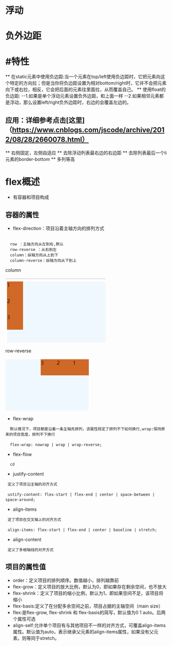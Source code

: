 # 浮动
# 负外边距
# #特性
** 在static元素中使用负边距:当一个元素在top/left使用负边距时，它把元素向这个特定的方向拉；但是当你将负边距设置为相对bottom/right时，它并不会把元素向下或右拉，相反，它会把后面的元素往里面拉，从而覆盖自己。
** 使用float的负边距:
   --1.如果是单个浮动元素设置负外边距，和上面一样 
   --2.如果相邻元素都是浮动，那么设置left/right负外边距时，右边的会覆盖左边的。
## 应用：详细参考点击[这里]（https://www.cnblogs.com/jscode/archive/2012/08/28/2660078.html）
** 右侧固定，左侧自适应
** 去除浮动列表最右边的右边距
** 去除列表最后一个li元素的border-bottom
** 多列等高

# flex概述
 * 有容器和项目构成
 
## 容器的属性
  * flex-direction：项目沿着主轴方向的排列方式
  
  ```text
    
    row ：主抽方向从左到右,默认
    row-reverse ：从右到左
    column：纵轴方向从上到下
    column-reverse：纵轴方向从下到上
  ```
  column
  
  ![](.note_images/flex-direction_column.png)
  
  row-reverse
  
  ![](.note_images/flex-direction_raw-reverse.png)
  
  * flex-wrap
  
  ```text
    默认情况下，项目都是沿着一条主轴先排列，该属性规定了排列不下如何换行,wrap:保持原来的项目宽度，排列不下换行
    
    flex-wrap: nowrap | wrap | wrap-reverse;
```
  * flex-flow
  ```text
    cd
```
  * justify-content
  
  ```text
   定义了项目沿主轴的对齐方式
   
   ustify-content: flex-start | flex-end | center | space-between | space-around;
```
  * align-items
  
  ```text
   定了项目在交叉轴上的对齐方式
   
   align-items: flex-start | flex-end | center | baseline | stretch;
```
  * align-content
  
  ```text
   定义了多根轴线的对齐方式
```

## 项目的属性值
 * order：定义项目的排列顺序。数值越小，排列越靠前
 * flex-grow：定义项目的放大比例，默认为0，即如果存在剩余空间，也不放大
 * flex-shrink：定义了项目的缩小比例，默认为1，即如果空间不足，该项目将缩小
 * flex-basis:定义了在分配多余空间之前，项目占据的主轴空间（main size）
 * flex:是flex-grow, flex-shrink 和 flex-basis的简写，默认值为0 1 auto。后两个属性可选
 * align-self:允许单个项目有与其他项目不一样的对齐方式，可覆盖align-items属性。默认值为auto，表示继承父元素的align-items属性，如果没有父元素，则等同于stretch。